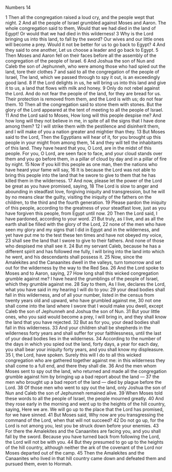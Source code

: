Numbers 14

1	Then all the congregation raised a loud cry, and the people wept that night.
2	And all the people of Israel grumbled against Moses and Aaron. The whole congregation said to them, Would that we had died in the land of Egypt! Or would that we had died in this wilderness!
3	Why is the Lord bringing us into this land, to fall by the sword? Our wives and our little ones will become a prey. Would it not be better for us to go back to Egypt?
4	And they said to one another, Let us choose a leader and go back to Egypt.
5	Then Moses and Aaron fell on their faces before all the assembly of the congregation of the people of Israel.
6	And Joshua the son of Nun and Caleb the son of Jephunneh, who were among those who had spied out the land, tore their clothes
7	and said to all the congregation of the people of Israel, The land, which we passed through to spy it out, is an exceedingly good land.
8	If the Lord delights in us, he will bring us into this land and give it to us, a land that flows with milk and honey.
9	Only do not rebel against the Lord. And do not fear the people of the land, for they are bread for us. Their protection is removed from them, and the Lord is with us; do not fear them.
10	Then all the congregation said to stone them with stones. But the glory of the Lord appeared at the tent of meeting to all the people of Israel.
11	And the Lord said to Moses, How long will this people despise me? And how long will they not believe in me, in spite of all the signs that I have done among them?
12	I will strike them with the pestilence and disinherit them, and I will make of you a nation greater and mightier than they.
13	But Moses said to the Lord, Then the Egyptians will hear of it, for you brought up this people in your might from among them,
14	and they will tell the inhabitants of this land. They have heard that you, O Lord, are in the midst of this people. For you, O Lord, are seen face to face, and your cloud stands over them and you go before them, in a pillar of cloud by day and in a pillar of fire by night.
15	Now if you kill this people as one man, then the nations who have heard your fame will say,
16	It is because the Lord was not able to bring this people into the land that he swore to give to them that he has killed them in the wilderness.
17	And now, please let the power of the Lord be great as you have promised, saying,
18	The Lord is slow to anger and abounding in steadfast love, forgiving iniquity and transgression, but he will by no means clear the guilty, visiting the iniquity of the fathers on the children, to the third and the fourth generation.
19	Please pardon the iniquity of this people, according to the greatness of your steadfast love, just as you have forgiven this people, from Egypt until now.
20	Then the Lord said, I have pardoned, according to your word.
21	But truly, as I live, and as all the earth shall be filled with the glory of the Lord,
22	none of the men who have seen my glory and my signs that I did in Egypt and in the wilderness, and yet have put me to the test these ten times and have not obeyed my voice,
23	shall see the land that I swore to give to their fathers. And none of those who despised me shall see it.
24	But my servant Caleb, because he has a different spirit and has followed me fully, I will bring into the land into which he went, and his descendants shall possess it.
25	Now, since the Amalekites and the Canaanites dwell in the valleys, turn tomorrow and set out for the wilderness by the way to the Red Sea.
26	And the Lord spoke to Moses and to Aaron, saying,
27	How long shall this wicked congregation grumble against me? I have heard the grumblings of the people of Israel, which they grumble against me.
28	Say to them, As I live, declares the Lord, what you have said in my hearing I will do to you:
29	your dead bodies shall fall in this wilderness, and of all your number, listed in the census from twenty years old and upward, who have grumbled against me,
30	not one shall come into the land where I swore that I would make you dwell, except Caleb the son of Jephunneh and Joshua the son of Nun.
31	But your little ones, who you said would become a prey, I will bring in, and they shall know the land that you have rejected.
32	But as for you, your dead bodies shall fall in this wilderness.
33	And your children shall be shepherds in the wilderness forty years and shall suffer for your faithlessness, until the last of your dead bodies lies in the wilderness.
34	According to the number of the days in which you spied out the land, forty days, a year for each day, you shall bear your iniquity forty years, and you shall know my displeasure.
35	I, the Lord, have spoken. Surely this will I do to all this wicked congregation who are gathered together against me: in this wilderness they shall come to a full end, and there they shall die.
36	And the men whom Moses sent to spy out the land, who returned and made all the congregation grumble against him by bringing up a bad report about the land —
37	the men who brought up a bad report of the land — died by plague before the Lord.
38	Of those men who went to spy out the land, only Joshua the son of Nun and Caleb the son of Jephunneh remained alive.
39	When Moses told these words to all the people of Israel, the people mourned greatly.
40	And they rose early in the morning and went up to the heights of the hill country, saying, Here we are. We will go up to the place that the Lord has promised, for we have sinned.
41	But Moses said, Why now are you transgressing the command of the Lord, when that will not succeed?
42	Do not go up, for the Lord is not among you, lest you be struck down before your enemies.
43	For there the Amalekites and the Canaanites are facing you, and you shall fall by the sword. Because you have turned back from following the Lord, the Lord will not be with you.
44	But they presumed to go up to the heights of the hill country, although neither the ark of the covenant of the Lord nor Moses departed out of the camp.
45	Then the Amalekites and the Canaanites who lived in that hill country came down and defeated them and pursued them, even to Hormah.

